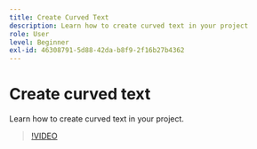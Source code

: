 ```yaml
---
title: Create Curved Text
description: Learn how to create curved text in your project
role: User
level: Beginner
exl-id: 46308791-5d88-42da-b8f9-2f16b27b4362
---
```

# Create curved text

Learn how to create curved text in your project.

>[!VIDEO](https://video.tv.adobe.com/v/3420224?quality=12&learn=on&hidetitle=true)
